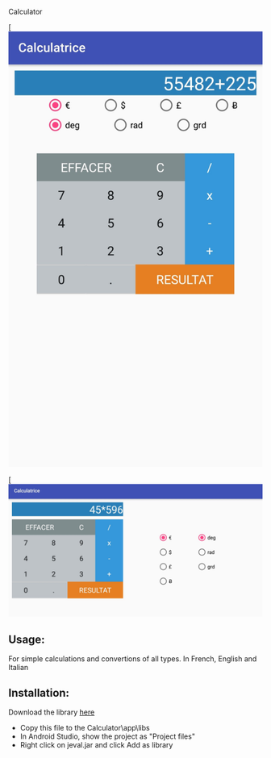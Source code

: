 Calculator

[![N|Solid](https://github.com/KarimZghali/Calculator/blob/master/resources/s1.jpg?raw=true)

[![N|Solid](https://github.com/KarimZghali/Calculator/blob/master/resources/s2.jpg?raw=true)

## Usage:

For simple calculations and convertions of all types.
In French, English and Italian


## Installation:

Download the library <a href="http://alainpre.free.fr/cours/android/ressources/libs/jeval.jar">here</a>

- Copy this file to the Calculator\app\libs
- In Android Studio, show the project as "Project files"
- Right click on jeval.jar and click Add as library









